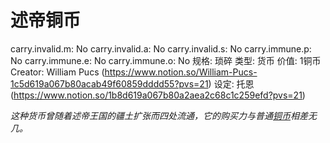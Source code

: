 # 述帝铜币

carry.invalid.m: No
carry.invalid.a: No
carry.invalid.s: No
carry.immune.p: No
carry.immune.e: No
carry.immune.o: No
规格: 琐碎
类型: 货币
价值: 1铜币
Creator: William Pucs (https://www.notion.so/William-Pucs-1c5d619a067b80acab49f60859dddd55?pvs=21)
设定: 托恩 (https://www.notion.so/1b8d619a067b80a2aea2c68c1c259efd?pvs=21)

*这种货币曾随着述帝王国的疆土扩张而四处流通，它的购买力与普通[铜币](%E9%93%9C%E5%B8%81%201bbd619a067b804bb25fc156d892402c.md)相差无几。*